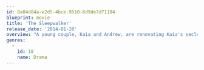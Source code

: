 ```yaml
---
id: 8a04d84a-e2d5-4bce-9510-6d9de7d71104
blueprint: movie
title: 'The Sleepwalker'
release_date: '2014-01-20'
overview: "A young couple, Kaia and Andrew, are renovating Kaia's secluded family estate. Their lives are violently interrupted when unexpected guests arrive. The Sleepwalker chronicles the unraveling of the lives of four disparate characters as it transcends genre conventions and narrative contrivance to reveal something much more disturbing."
genres:
  -
    id: 18
    name: Drama
---
```

